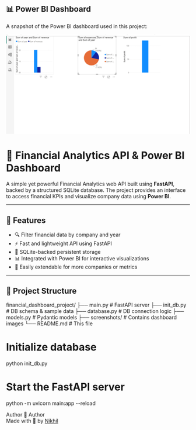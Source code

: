 ## 📊 Power BI Dashboard

A snapshot of the Power BI dashboard used in this project:

![Power BI Dashboard](screenshots/powerbi_dashboard.png)



# 💸 Financial Analytics API & Power BI Dashboard

A simple yet powerful Financial Analytics web API built using **FastAPI**, backed by a structured SQLite database. The project provides an interface to access financial KPIs and visualize company data using **Power BI**.

---

## 🚀 Features

- 🔍 Filter financial data by company and year
- ⚡ Fast and lightweight API using FastAPI
- 📂 SQLite-backed persistent storage
- 📊 Integrated with Power BI for interactive visualizations
- 🔁 Easily extendable for more companies or metrics

---

## 📁 Project Structure

financial_dashboard_project/
├── main.py # FastAPI server
├── init_db.py # DB schema & sample data
├── database.py # DB connection logic
├── models.py # Pydantic models
├── screenshots/ # Contains dashboard images
└── README.md # This file


# Initialize database
python init_db.py

# Start the FastAPI server
python -m uvicorn main:app --reload

Author
🙌 Author  
Made with 💙 by [Nikhil](https://www.linkedin.com/in/nikhil-teja-b00ab1282/)

